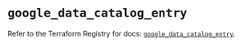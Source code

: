 # `google_data_catalog_entry`

Refer to the Terraform Registry for docs: [`google_data_catalog_entry`](https://registry.terraform.io/providers/hashicorp/google/5.31.1/docs/resources/data_catalog_entry).
